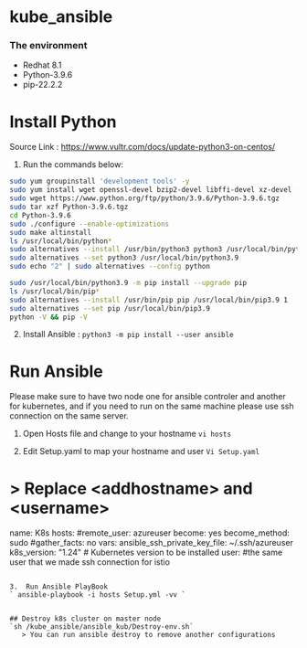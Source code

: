 
# kube_ansible
### The environment
- Redhat 8.1
- Python-3.9.6
- pip-22.2.2

# Install Python
Source Link :
https://www.vultr.com/docs/update-python3-on-centos/

 1. Run the commands below:
 ```bash
 sudo yum groupinstall 'development tools' -y
 sudo yum install wget openssl-devel bzip2-devel libffi-devel xz-devel -y
sudo wget https://www.python.org/ftp/python/3.9.6/Python-3.9.6.tgz
sudo tar xzf Python-3.9.6.tgz
cd Python-3.9.6
sudo ./configure --enable-optimizations
sudo make altinstall
ls /usr/local/bin/python*
sudo alternatives --install /usr/bin/python3 python3 /usr/local/bin/python3.9 1
sudo alternatives --set python3 /usr/local/bin/python3.9
sudo echo "2" | sudo alternatives --config python

sudo /usr/local/bin/python3.9 -m pip install --upgrade pip
ls /usr/local/bin/pip*
sudo alternatives --install /usr/bin/pip pip /usr/local/bin/pip3.9 1
sudo alternatives --set pip /usr/local/bin/pip3.9
python -V && pip -V
```
 2. Install Ansible : `python3 -m pip install --user ansible`

# Run Ansible
Please make sure to have two node one for ansible controler and another for kubernetes, and if you need to run on the same machine please use ssh connection on the same server.

1. Open Hosts file and change to your hostname
`vi hosts`


 2. Edit Setup.yaml to map your hostname and user
`Vi Setup.yaml`

# > Replace \<addhostname> and     \<username>
name: K8s
  hosts: <addhostname>
  #remote_user: azureuser
  become: yes
  become_method: sudo
  #gather_facts: no
  vars:
    ansible_ssh_private_key_file: ~/.ssh/azureuser
    k8s_version: "1.24"     # Kubernetes version to be installed
    user: <username>
    #the same user that we made ssh connection for istio
```

3.  Run Ansible PlayBook
` ansible-playbook -i hosts Setup.yml -vv `


## Destroy k8s cluster on master node
`sh /kube_ansible/ansible_kub/Destroy-env.sh`
   > You can run ansible destroy to remove another configurations


